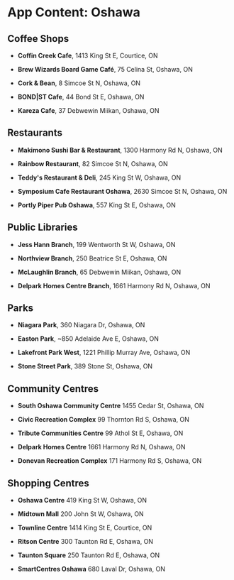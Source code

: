# App Content: Oshawa

## Coffee Shops

- <b>Coffin Creek Cafe</b>,
    1413 King St E, Courtice, ON

- <b>Brew Wizards Board Game Café</b>,
    75 Celina St, Oshawa, ON

- <b>Cork & Bean</b>,
    8 Simcoe St N, Oshawa, ON

- <b>BOND|ST Cafe</b>,
    44 Bond St E, Oshawa, ON

- <b>Kareza Cafe</b>,
    37 Debwewin Miikan, Oshawa, ON

## Restaurants

- <b>Makimono Sushi Bar & Restaurant</b>,
    1300 Harmony Rd N, Oshawa, ON

- <b>Rainbow Restaurant</b>,
    82 Simcoe St N, Oshawa, ON

- <b>Teddy's Restaurant & Deli</b>,
    245 King St W, Oshawa, ON

- <b>Symposium Cafe Restaurant Oshawa</b>,
    2630 Simcoe St N, Oshawa, ON

- <b>Portly Piper Pub Oshawa</b>,
    557 King St E, Oshawa, ON

## Public Libraries

- <b>Jess Hann Branch</b>,
    199 Wentworth St W, Oshawa, ON

- <b>Northview Branch</b>,
    250 Beatrice St E, Oshawa, ON

- <b>McLaughlin Branch</b>,
    65 Debwewin Miikan, Oshawa, ON

- <b>Delpark Homes Centre Branch</b>,
    1661 Harmony Rd N, Oshawa, ON

## Parks

- <b>Niagara Park</b>,
    360 Niagara Dr, Oshawa, ON

- <b>Easton Park</b>,
    ~850 Adelaide Ave E, Oshawa, ON

- <b>Lakefront Park West</b>,
    1221 Phillip Murray Ave, Oshawa, ON
    
- <b>Stone Street Park</b>,
    389 Stone St, Oshawa, ON

## Community Centres

- <b>South Oshawa Community Centre</b>
    1455 Cedar St, Oshawa, ON

- <b>Civic Recreation Complex</b>
    99 Thornton Rd S, Oshawa, ON

- <b>Tribute Communities Centre</b>
    99 Athol St E, Oshawa, ON

- <b>Delpark Homes Centre</b>
    1661 Harmony Rd N, Oshawa, ON

- <b>Donevan Recreation Complex</b>
    171 Harmony Rd S, Oshawa, ON

## Shopping Centres

- <b>Oshawa Centre</b>
    419 King St W, Oshawa, ON

- <b>Midtown Mall</b>
    200 John St W, Oshawa, ON
    
- <b>Townline Centre</b>
    1414 King St E, Courtice, ON

- <b>Ritson Centre</b>
    300 Taunton Rd E, Oshawa, ON

- <b>Taunton Square</b>
    250 Taunton Rd E, Oshawa, ON

- <b>SmartCentres Oshawa</b>
    680 Laval Dr, Oshawa, ON
